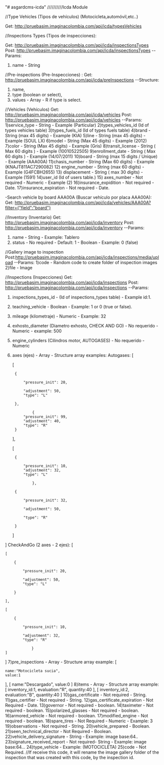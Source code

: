 "# asgardcms-icda"
//////////Icda Module

//Type Vehicles (Tipos de vehículos)
(Motocicleta,automóvil,etc..)

Get: http://pruebasim.imaginacolombia.com/api/icda/typesVehicles

//Inspections Types (Tipos de inspecciones):

Get: http://pruebasim.imaginacolombia.com/api/icda/inspectionsTypes
Post: http://pruebasim.imaginacolombia.com/api/icda/inspectionsTypes
--Params:
1) name - String

//Pre-inspections (Pre-Inspecciones) :
Get: http://pruebasim.imaginacolombia.com/api/icda/preInspections
--Structure:
1) name,
2) type (boolean or select),
3) values - Array - R if type is select.

//Vehicles (Vehículos)
Get: http://pruebasim.imaginacolombia.com/api/icda/vehicles
Post: http://pruebasim.imaginacolombia.com/api/icda/vehicles
--Params:
1)service_type - String - Example (Particular)
2)types_vehicles_id (Id of types vehicles table)
3)types_fuels_id (Id of types fuels table)
4)brand - String (max 45 digits) - Example (KIA)
5)line - String (max 45 digits) - Example (SOUL LX)
6)model - String (Max 45 digits) - Example (2012)
7)color - String (Max 45 digits) - Example (Gris)
8)transit_license - String ( Max 60 digits ) - Example (10010522505)
9)enrollment_date - String ( Max 60 digits ) - Example (14/07/2011)
10)board - String (max 15 digits / Unique) - Example (AAA00A)
11)chasis_number - String  (Max 60 digits) - Example (KNAJT811AC7290082)
12) engine_number - String (max 60 digits) - Example (G4FCBH2655)
13) displacement - String ( max 30 digits) - Example (1591)
14)user_id (Id of users table.)
15) axes_number - Not required - Numeric - Example (2)
16)insurance_expidition - Not required - Date.
17)insurance_expiration - Not required - Date.


-Search vehicle by board AAA00A (Buscar vehículo por placa AAA00A):
Get: http://pruebasim.imaginacolombia.com/api/icda/vehicles/AAA00A?filter={"field":"board"}

//Inventory (Inventario)
Get: http://pruebasim.imaginacolombia.com/api/icda/inventory
Post: http://pruebasim.imaginacolombia.com/api/icda/inventory
--Params:
1) name - String - Example: Tablero
2) status - No required - Default: 1 - Boolean - Example: 0 (false)

//Gallery image to inspection
Post:http://pruebasim.imaginacolombia.com/api/icda/inspections/media/upload
--Params:
1)code - Random code to create folder of inspection images
2)file - Image

//Inspections (Inspecciones)
Get: http://pruebasim.imaginacolombia.com/api/icda/inspections
Post: http://pruebasim.imaginacolombia.com/api/icda/inspections
--Params:
1) inspections_types_id - (Id of inspections_types table) - Example id:1.
2) teaching_vehicle - Boolean -  Example: 1 or 0 (true or false).
3) mileage (kilometraje) - Numeric - Example: 32
4) exhosto_diameter (Diametro exhosto, CHECK AND GO) - No requerido - Numeric - example: 500
5) engine_cylinders (Cilindros motor, AUTOGASES) - No requerido - Numeric
6) axes (ejes) - Array - Structure array examples:
Autogases:
[

	[

		{

			"pressure_init": 20,

			"adjustment": 50,
			"type": "L"

		},

                {
			"pressure_init": 99,
			"adjustment": 40,
			"type": "R"
		}

	],

	[

		{

			"pressure_init": 10,
			"adjustment": 32,
			"type": "L"

                },

		{

			"pressure_init": 32,

			"adjustment": 50,

			"type": "R"

		}

	]

]
CheckAndGo (2 axes - 2 ejes):
[

	[

		{

			"pressure_init": 20,

			"adjustment": 50,
			"type": "L"

		}

	],

	[

		{

			"pressure_init": 10,

			"adjustment": 32,
			"type": "R"

                }                        
	]

]
7)pre_inspections - Array - Structure array example:
[

	name:"Motocicleta sucia",
	value:1

],
[
	name:"Descargado",
	value:0
]
8)items - Array - Structure array example:
[
	inventory_id:1,
	evaluation:"R",
	quantity:40
],
[
	inventory_id:2,
	evaluation:"B",
	quantity:40
]
10)gas_certificate - Not required - String.
11)gas_certifier - Not required - String.
12)gas_certificate_expiration - Not Required - Date.
13)governor - Not required - boolean.
14)taximeter - Not required - boolean.
15)polarized_glasses - Not required - boolean.
16)armored_vehicle - Not required - boolean.
17)modified_engine - Not required - boolean.
18)spare_tires - Not Required - Numeric - Example: 3
19)observations - Not required - String.
20)vehicle_prepared - Boolean.
21)seen_technical_director - Not Required - Boolean.
22)vehicle_delivery_signature - String - Example: image base:64..
23)signature_received_report - Not required- String - Example: image base:64...
24)type_vehicle - Example: (MOTOCICLETA)
25)code - Not Required. //If receive this code, it will rename the image gallery folder of the inspection that was created with this code, by the inspection id.
